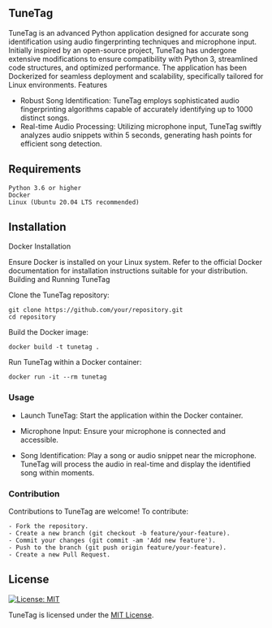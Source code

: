 ## TuneTag

TuneTag is an advanced Python application designed for accurate song identification using audio fingerprinting techniques and microphone input. Initially inspired by an open-source project, TuneTag has undergone extensive modifications to ensure compatibility with Python 3, streamlined code structures, and optimized performance. The application has been Dockerized for seamless deployment and scalability, specifically tailored for Linux environments.
Features
- Robust Song Identification: TuneTag employs sophisticated audio fingerprinting algorithms capable of accurately identifying up to 1000 distinct songs.
- Real-time Audio Processing: Utilizing microphone input, TuneTag swiftly analyzes audio snippets within 5 seconds, generating hash points for efficient song detection.

## Requirements

    Python 3.6 or higher
    Docker
    Linux (Ubuntu 20.04 LTS recommended)

## Installation
Docker Installation

Ensure Docker is installed on your Linux system. Refer to the official Docker documentation for installation instructions suitable for your distribution.
Building and Running TuneTag

  Clone the TuneTag repository:

    git clone https://github.com/your/repository.git
    cd repository

  Build the Docker image:
  
    docker build -t tunetag .

  Run TuneTag within a Docker container:

    docker run -it --rm tunetag

### Usage
- Launch TuneTag: Start the application within the Docker container.

- Microphone Input: Ensure your microphone is connected and accessible.

- Song Identification: Play a song or audio snippet near the microphone. TuneTag will process the audio in real-time and display the identified song within moments.

### Contribution

Contributions to TuneTag are welcome! To contribute:

    - Fork the repository.
    - Create a new branch (git checkout -b feature/your-feature).
    - Commit your changes (git commit -am 'Add new feature').
    - Push to the branch (git push origin feature/your-feature).
    - Create a new Pull Request.

## License
[![License: MIT](https://img.shields.io/badge/License-MIT-yellow.svg)](https://opensource.org/licenses/MIT)

TuneTag is licensed under the [MIT License](LICENSE).
